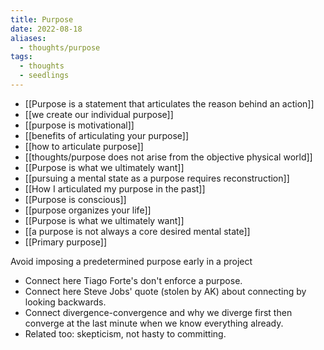 ```yaml
---
title: Purpose
date: 2022-08-18
aliases:
  - thoughts/purpose
tags:
  - thoughts
  - seedlings
---
```


- [[Purpose is a statement that articulates the reason behind an action]]
- [[we create our individual purpose]]
- [[purpose is motivational]]
- [[benefits of articulating your purpose]]
- [[how to articulate purpose]]
- [[thoughts/purpose does not arise from the objective physical world]]
- [[Purpose is what we ultimately want]]
- [[pursuing a mental state as a purpose requires reconstruction]]
- [[How I articulated my purpose in the past]]
- [[Purpose is conscious]]
- [[purpose organizes your life]]
- [[Purpose is what we ultimately want]]
- [[a purpose is not always a core desired mental state]]
- [[Primary purpose]]

Avoid imposing a predetermined purpose early in a project
- Connect here Tiago Forte's don't enforce a purpose.
- Connect here Steve Jobs' quote (stolen by AK) about connecting by looking backwards.
- Connect divergence-convergence and why we diverge first then converge at the last minute when we know everything already.
- Related too: skepticism, not hasty to committing.